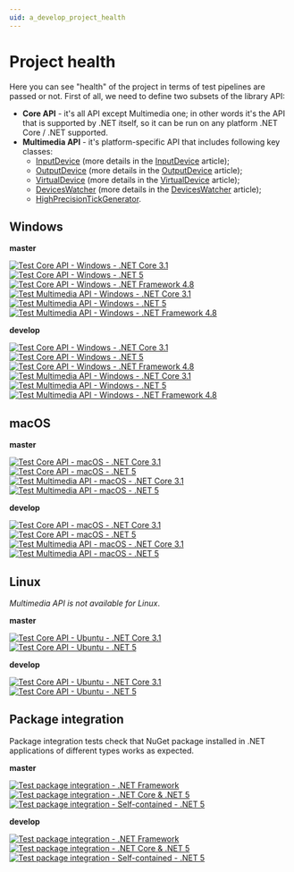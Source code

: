 ```yaml
---
uid: a_develop_project_health
---
```


# Project health

Here you can see "health" of the project in terms of test pipelines are passed or not. First of all, we need to define two subsets of the library API:

* **Core API** - it's all API except Multimedia one; in other words it's the API that is supported by .NET itself, so it can be run on any platform .NET Core / .NET supported.
* **Multimedia API** - it's platform-specific API that includes following key classes:  
  * [InputDevice](xref:Melanchall.DryWetMidi.Multimedia.InputDevice) (more details in the [InputDevice](zref:a_dev_input) article);
  * [OutputDevice](xref:Melanchall.DryWetMidi.Multimedia.OutputDevice) (more details in the [OutputDevice](xref:a_dev_output) article);
  * [VirtualDevice](xref:Melanchall.DryWetMidi.Multimedia.VirtualDevice) (more details in the [VirtualDevice](xref:a_dev_virtual) article);
  * [DevicesWatcher](xref:Melanchall.DryWetMidi.Multimedia.DevicesWatcher) (more details in the [DevicesWatcher](xref:a_dev_watcher) article);
  * [HighPrecisionTickGenerator](xref:Melanchall.DryWetMidi.Multimedia.HighPrecisionTickGenerator).

## Windows

**master**

[![Test Core API - Windows - .NET Core 3.1](https://dev.azure.com/Melanchall/DryWetMIDI/_apis/build/status/Test/Test%20Core%20API%20-%20Windows%20-%20.NET%20Core%203.1?branchName=master&label=Test%20Core%20API%20-%20Windows%20-%20.NET%20Core%203.1)](https://dev.azure.com/Melanchall/DryWetMIDI/_build/latest?definitionId=57&branchName=master)  
[![Test Core API - Windows - .NET 5](https://dev.azure.com/Melanchall/DryWetMIDI/_apis/build/status/Test/Test%20Core%20API%20-%20Windows%20-%20.NET%205?branchName=master&label=Test%20Core%20API%20-%20Windows%20-%20.NET%205)](https://dev.azure.com/Melanchall/DryWetMIDI/_build/latest?definitionId=59&branchName=master)  
[![Test Core API - Windows - .NET Framework 4.8](https://dev.azure.com/Melanchall/DryWetMIDI/_apis/build/status/Test/Test%20Core%20API%20-%20Windows%20-%20.NET%20Framework%204.8?branchName=master&label=Test%20Core%20API%20-%20Windows%20-%20.NET%20Framework%204.8)](https://dev.azure.com/Melanchall/DryWetMIDI/_build/latest?definitionId=67&branchName=master)  
[![Test Multimedia API - Windows - .NET Core 3.1](https://dev.azure.com/Melanchall/DryWetMIDI/_apis/build/status/Test/Test%20Multimedia%20API%20-%20Windows%20-%20.NET%20Core%203.1?branchName=master&label=Test%20Multimedia%20API%20-%20Windows%20-%20.NET%20Core%203.1)](https://dev.azure.com/Melanchall/DryWetMIDI/_build/latest?definitionId=63&branchName=master)  
[![Test Multimedia API - Windows - .NET 5](https://dev.azure.com/Melanchall/DryWetMIDI/_apis/build/status/Test/Test%20Multimedia%20API%20-%20Windows%20-%20.NET%205?branchName=master&label=Test%20Multimedia%20API%20-%20Windows%20-%20.NET%205)](https://dev.azure.com/Melanchall/DryWetMIDI/_build/latest?definitionId=64&branchName=master)  
[![Test Multimedia API - Windows - .NET Framework 4.8](https://dev.azure.com/Melanchall/DryWetMIDI/_apis/build/status/Test/Test%20Multimedia%20API%20-%20Windows%20-%20.NET%20Framework%204.8?branchName=master&label=Test%20Multimedia%20API%20-%20Windows%20-%20.NET%20Framework%204.8)](https://dev.azure.com/Melanchall/DryWetMIDI/_build/latest?definitionId=68&branchName=master)  

**develop**

[![Test Core API - Windows - .NET Core 3.1](https://dev.azure.com/Melanchall/DryWetMIDI/_apis/build/status/Test/Test%20Core%20API%20-%20Windows%20-%20.NET%20Core%203.1?branchName=develop&label=Test%20Core%20API%20-%20Windows%20-%20.NET%20Core%203.1)](https://dev.azure.com/Melanchall/DryWetMIDI/_build/latest?definitionId=57&branchName=develop)  
[![Test Core API - Windows - .NET 5](https://dev.azure.com/Melanchall/DryWetMIDI/_apis/build/status/Test/Test%20Core%20API%20-%20Windows%20-%20.NET%205?branchName=develop&label=Test%20Core%20API%20-%20Windows%20-%20.NET%205)](https://dev.azure.com/Melanchall/DryWetMIDI/_build/latest?definitionId=59&branchName=develop)  
[![Test Core API - Windows - .NET Framework 4.8](https://dev.azure.com/Melanchall/DryWetMIDI/_apis/build/status/Test/Test%20Core%20API%20-%20Windows%20-%20.NET%20Framework%204.8?branchName=develop&label=Test%20Core%20API%20-%20Windows%20-%20.NET%20Framework%204.8)](https://dev.azure.com/Melanchall/DryWetMIDI/_build/latest?definitionId=67&branchName=develop)  
[![Test Multimedia API - Windows - .NET Core 3.1](https://dev.azure.com/Melanchall/DryWetMIDI/_apis/build/status/Test/Test%20Multimedia%20API%20-%20Windows%20-%20.NET%20Core%203.1?branchName=develop&label=Test%20Multimedia%20API%20-%20Windows%20-%20.NET%20Core%203.1)](https://dev.azure.com/Melanchall/DryWetMIDI/_build/latest?definitionId=63&branchName=develop)  
[![Test Multimedia API - Windows - .NET 5](https://dev.azure.com/Melanchall/DryWetMIDI/_apis/build/status/Test/Test%20Multimedia%20API%20-%20Windows%20-%20.NET%205?branchName=develop&label=Test%20Multimedia%20API%20-%20Windows%20-%20.NET%205)](https://dev.azure.com/Melanchall/DryWetMIDI/_build/latest?definitionId=64&branchName=develop)  
[![Test Multimedia API - Windows - .NET Framework 4.8](https://dev.azure.com/Melanchall/DryWetMIDI/_apis/build/status/Test/Test%20Multimedia%20API%20-%20Windows%20-%20.NET%20Framework%204.8?branchName=develop&label=Test%20Multimedia%20API%20-%20Windows%20-%20.NET%20Framework%204.8)](https://dev.azure.com/Melanchall/DryWetMIDI/_build/latest?definitionId=68&branchName=develop)  

## macOS

**master**

[![Test Core API - macOS - .NET Core 3.1](https://dev.azure.com/Melanchall/DryWetMIDI/_apis/build/status/Test/Test%20Core%20API%20-%20macOS%20-%20.NET%20Core%203.1?branchName=master&label=Test%20Core%20API%20-%20macOS%20-%20.NET%20Core%203.1)](https://dev.azure.com/Melanchall/DryWetMIDI/_build/latest?definitionId=58&branchName=master)  
[![Test Core API - macOS - .NET 5](https://dev.azure.com/Melanchall/DryWetMIDI/_apis/build/status/Test/Test%20Core%20API%20-%20macOS%20-%20.NET%205?branchName=master&label=Test%20Core%20API%20-%20macOS%20-%20.NET%205)](https://dev.azure.com/Melanchall/DryWetMIDI/_build/latest?definitionId=60&branchName=master)  
[![Test Multimedia API - macOS - .NET Core 3.1](https://dev.azure.com/Melanchall/DryWetMIDI/_apis/build/status/Test/Test%20Multimedia%20API%20-%20macOS%20-%20.NET%20Core%203.1?branchName=master&label=Test%20Multimedia%20API%20-%20macOS%20-%20.NET%20Core%203.1)](https://dev.azure.com/Melanchall/DryWetMIDI/_build/latest?definitionId=65&branchName=master)  
[![Test Multimedia API - macOS - .NET 5](https://dev.azure.com/Melanchall/DryWetMIDI/_apis/build/status/Test/Test%20Multimedia%20API%20-%20macOS%20-%20.NET%205?branchName=master&label=Test%20Multimedia%20API%20-%20macOS%20-%20.NET%205)](https://dev.azure.com/Melanchall/DryWetMIDI/_build/latest?definitionId=66&branchName=master)  

**develop**

[![Test Core API - macOS - .NET Core 3.1](https://dev.azure.com/Melanchall/DryWetMIDI/_apis/build/status/Test/Test%20Core%20API%20-%20macOS%20-%20.NET%20Core%203.1?branchName=develop&label=Test%20Core%20API%20-%20macOS%20-%20.NET%20Core%203.1)](https://dev.azure.com/Melanchall/DryWetMIDI/_build/latest?definitionId=58&branchName=develop)  
[![Test Core API - macOS - .NET 5](https://dev.azure.com/Melanchall/DryWetMIDI/_apis/build/status/Test/Test%20Core%20API%20-%20macOS%20-%20.NET%205?branchName=develop&label=Test%20Core%20API%20-%20macOS%20-%20.NET%205)](https://dev.azure.com/Melanchall/DryWetMIDI/_build/latest?definitionId=60&branchName=develop)  
[![Test Multimedia API - macOS - .NET Core 3.1](https://dev.azure.com/Melanchall/DryWetMIDI/_apis/build/status/Test/Test%20Multimedia%20API%20-%20macOS%20-%20.NET%20Core%203.1?branchName=develop&label=Test%20Multimedia%20API%20-%20macOS%20-%20.NET%20Core%203.1)](https://dev.azure.com/Melanchall/DryWetMIDI/_build/latest?definitionId=65&branchName=develop)  
[![Test Multimedia API - macOS - .NET 5](https://dev.azure.com/Melanchall/DryWetMIDI/_apis/build/status/Test/Test%20Multimedia%20API%20-%20macOS%20-%20.NET%205?branchName=develop&label=Test%20Multimedia%20API%20-%20macOS%20-%20.NET%205)](https://dev.azure.com/Melanchall/DryWetMIDI/_build/latest?definitionId=66&branchName=develop)  

## Linux

_Multimedia API is not available for Linux_.

**master**

[![Test Core API - Ubuntu - .NET Core 3.1](https://dev.azure.com/Melanchall/DryWetMIDI/_apis/build/status/Test/Test%20Core%20API%20-%20Ubuntu%20-%20.NET%20Core%203.1?branchName=master&label=Test%20Core%20API%20-%20Ubuntu%20-%20.NET%20Core%203.1)](https://dev.azure.com/Melanchall/DryWetMIDI/_build/latest?definitionId=61&branchName=master)  
[![Test Core API - Ubuntu - .NET 5](https://dev.azure.com/Melanchall/DryWetMIDI/_apis/build/status/Test/Test%20Core%20API%20-%20Ubuntu%20-%20.NET%205?branchName=master&label=Test%20Core%20API%20-%20Ubuntu%20-%20.NET%205)](https://dev.azure.com/Melanchall/DryWetMIDI/_build/latest?definitionId=62&branchName=master)  

**develop**

[![Test Core API - Ubuntu - .NET Core 3.1](https://dev.azure.com/Melanchall/DryWetMIDI/_apis/build/status/Test/Test%20Core%20API%20-%20Ubuntu%20-%20.NET%20Core%203.1?branchName=develop&label=Test%20Core%20API%20-%20Ubuntu%20-%20.NET%20Core%203.1)](https://dev.azure.com/Melanchall/DryWetMIDI/_build/latest?definitionId=61&branchName=develop)  
[![Test Core API - Ubuntu - .NET 5](https://dev.azure.com/Melanchall/DryWetMIDI/_apis/build/status/Test/Test%20Core%20API%20-%20Ubuntu%20-%20.NET%205?branchName=develop&label=Test%20Core%20API%20-%20Ubuntu%20-%20.NET%205)](https://dev.azure.com/Melanchall/DryWetMIDI/_build/latest?definitionId=62&branchName=develop)  

## Package integration

Package integration tests check that NuGet package installed in .NET applications of different types works as expected.

**master**

[![Test package integration - .NET Framework](https://dev.azure.com/Melanchall/DryWetMIDI/_apis/build/status/Package%20integration/Test%20package%20integration%20-%20.NET%20Framework?branchName=master&label=Test%20package%20integration%20-%20.NET%20Framework)](https://dev.azure.com/Melanchall/DryWetMIDI/_build/latest?definitionId=50&branchName=master)  
[![Test package integration - .NET Core & .NET 5](https://dev.azure.com/Melanchall/DryWetMIDI/_apis/build/status/Package%20integration/Test%20package%20integration%20-%20.NET%20Core%20%26%20.NET%205?branchName=master&label=Test%20package%20integration%20-%20.NET%20Core%20%26%20.NET%205)](https://dev.azure.com/Melanchall/DryWetMIDI/_build/latest?definitionId=49&branchName=master)  
[![Test package integration - Self-contained - .NET 5](https://dev.azure.com/Melanchall/DryWetMIDI/_apis/build/status/Package%20integration/Test%20package%20integration%20-%20Self-contained%20-%20.NET%205?branchName=master&label=Test%20package%20integration%20-%20Self-contained%20-%20.NET%205)](https://dev.azure.com/Melanchall/DryWetMIDI/_build/latest?definitionId=51&branchName=master)

**develop**

[![Test package integration - .NET Framework](https://dev.azure.com/Melanchall/DryWetMIDI/_apis/build/status/Package%20integration/Test%20package%20integration%20-%20.NET%20Framework?branchName=develop&label=Test%20package%20integration%20-%20.NET%20Framework)](https://dev.azure.com/Melanchall/DryWetMIDI/_build/latest?definitionId=50&branchName=develop)  
[![Test package integration - .NET Core & .NET 5](https://dev.azure.com/Melanchall/DryWetMIDI/_apis/build/status/Package%20integration/Test%20package%20integration%20-%20.NET%20Core%20%26%20.NET%205?branchName=develop&label=Test%20package%20integration%20-%20.NET%20Core%20%26%20.NET%205)](https://dev.azure.com/Melanchall/DryWetMIDI/_build/latest?definitionId=49&branchName=develop)  
[![Test package integration - Self-contained - .NET 5](https://dev.azure.com/Melanchall/DryWetMIDI/_apis/build/status/Package%20integration/Test%20package%20integration%20-%20Self-contained%20-%20.NET%205?branchName=develop&label=Test%20package%20integration%20-%20Self-contained%20-%20.NET%205)](https://dev.azure.com/Melanchall/DryWetMIDI/_build/latest?definitionId=51&branchName=develop)
